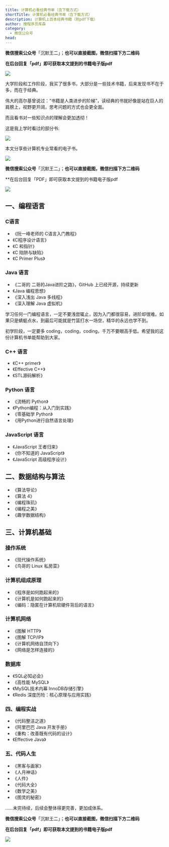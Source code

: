 ```yaml
---
title: 计算机必看经典书单（含下载方式）
shortTitle: 计算机必看经典书单（含下载方式）
description: 计算机上百本经典书籍（附pdf下载）
author: 搜程序员库森
category:
  - 微信公众号
head:
---
```


**微信搜索公众号**「沉默王二」；**也可以直接截图，微信扫描下方二维码**

**在后台回复「pdf」即可获取本文提到的书籍电子版pdf**

![](https://cdn.tobebetterjavaer.com/tobebetterjavaer/images/gongzhonghao-old.jpg)

大学阶段和工作阶段，我买了很多书，大部分是一些技术书籍，后来发现书不在于多，而在于经典。

伟大的高尔基曾说过：“书籍是人类进步的阶梯”，读经典的书就好像是站在巨人的肩膀上，视野更开阔，思考问题的方式也会更全面。

而且看书对一些知识点的理解会更加透彻！

这是我上学时看过的部分书:

![](https://cdn.tobebetterjavaer.com/tobebetterjavaer/images/download/java-1.jpg)

本文分享些计算机专业常看的电子书。


![](https://cdn.tobebetterjavaer.com/tobebetterjavaer/images/nice-article/weixin-jisjbkjdsdhxzfs-04b2d10c-9435-4d76-92e9-19f60127c5e4.png)


**微信搜索公众号**「沉默王二」；**也可以直接截图，微信扫描下方二维码**

**在后台回复「PDF」即可获取本文提到的书籍电子版pdf

![](https://cdn.tobebetterjavaer.com/tobebetterjavaer/images/download/java-1.jpg)


## 一、编程语言
### C语言
- 《阮一峰老师的 C语言入门教程》
- 《C程序设计语言》
- 《C 和指针》
- 《C 陷阱与缺陷》
- 《C Primer Plus》
### Java 语言
- 《二哥的 二哥的Java进阶之路》，GitHub 上已经开源，持续更新
- 《Java 编程思想》
- 《深入浅出 Java 多线程》
- 《深入理解 Java 虚拟机》

学习任何一门编程语言，一定不要浅尝辄止，因为入门都很容易，进阶却很难。如果只是蜻蜓点水，到最后可能就是竹篮打水一场空，精华的永远也学不到。

初学阶段，一定要多 coding，coding，coding，千万不要眼高手低。希望我的这份计算机书单能帮助到大家。

### C++ 语言
- 《C++ primer》
- 《Effective C++》
- 《STL源码解析》
### Python 语言
- 《流畅的 Python》
- 《Python编程：从入门到实践》
- 《零基础学 Python》
- 《用Python进行自然语言处理》
### JavaScript 语言
- 《JavaScript 王者归来》
- 《你不知道的 JavaScript》
- 《JavaScript 高级程序设计》
## 二、数据结构与算法
- 《算法导论》
- 《算法 4》
- 《编程珠玑》
- 《编程之美》
- 《趣学数据结构》
## 三、计算机基础
### 操作系统
- 《现代操作系统》
- 《鸟哥的 Linux 私房菜》
### 计算机组成原理
- 《程序是如何跑起来的》
- 《计算机是如何跑起来的》
- 《编码：隐匿在计算机软硬件背后的语言》
### 计算机网络
- 《图解 HTTP》
- 《图解 TCP/IP》
- 《计算机网络自顶向下》
- 《网络是怎样连接的》
### 数据库
- 《SQL必知必会》
- 《高性能 MySQL》
- 《MySQL技术内幕 InnoDB存储引擎》
- 《Redis 深度历险：核心原理与应用实践》
### 四、编程实战
- 《代码整洁之道》
- 《阿里巴巴 Java 开发手册》
- 《重构：改善既有代码的设计》
- 《Effective Java》
### 五、代码人生
- 《黑客与画家》
- 《人月神话》
- 《人件》
- 《代码大全》
- 《数学之美》
- 《图灵的秘密》


......未完待续，后续会整体得更完善，更加成体系。

**微信搜索公众号**「沉默王二」；**也可以直接截图，微信扫描下方二维码**

**在后台回复「pdf」即可获取本文提到的书籍电子版pdf**

![](https://cdn.tobebetterjavaer.com/tobebetterjavaer/images/gongzhonghao-old.jpg)


